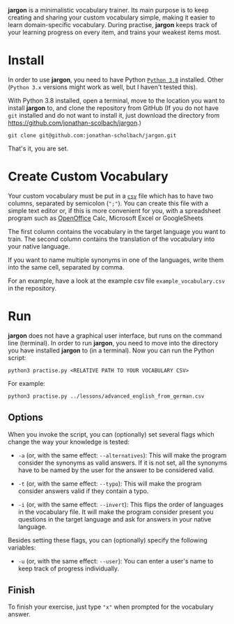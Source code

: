 __jargon__ is a minimalistic vocabulary trainer. Its main purpose is to keep creating and sharing your custom vocabulary simple, making it easier to learn domain-specific vocabulary. During practise, __jargon__ keeps track of your learning progress on every item, and trains your weakest items most.

# Install

In order to use __jargon__, you need to have Python [`Python 3.8`](https://www.python.org/downloads/) installed. Other (`Python 3.x` versions might work as well, but I haven't tested this).

With Python 3.8  installed, open a terminal, move to the location you want to install __jargon__ to, and clone the repository from GitHub (If you do not have `git` installed and do not want to install it, just download the directory from https://github.com/jonathan-scolbach/jargon.)

```
git clone git@github.com:jonathan-scholbach/jargon.git
```

That's it, you are set.

# Create Custom Vocabulary

Your custom vocabulary must be put in a [`csv`](https://en.wikipedia.org/wiki/Comma-separated_values) file which has to have two columns, separated by semicolon (`";"`). You can create this file with a simple text editor or, if this is more convenient for you, with a spreadsheet program such as [OpenOffice](https://www.openoffice.org/product/calc.html) Calc, Microsoft Excel or GoogleSheets

The first column contains the vocabulary in the target language you want to train. The second column contains the translation of the vocabulary into your native language.

If you want to name multiple synonyms in one of the languages, write them into the same cell, separated by comma.

For an example, have a look at the example csv file `example_vocabulary.csv` in the repository.

# Run

__jargon__ does not have a graphical user interface, but runs on the command line (terminal). In order to run __jargon__, you need to move into the directory you have installed __jargon__ to (in a terminal). 
Now you can run the Python script:

```
python3 practise.py <RELATIVE PATH TO YOUR VOCABULARY CSV> 
```

For example:

```
python3 practise.py ../lessons/advanced_english_from_german.csv 
```


## Options

When you invoke the script, you can (optionally) set several flags which change the way your knowledge is tested:

+ `-a` (or, with the same effect: `--alternatives`): This will make the program consider the synonyms as valid answers. If it is not set, all the synonyms have to be named by the user for the answer to be considered valid.

+ `-t` (or, with the same effect: `--typo`): This will make the program consider answers valid if they contain a typo.

+ `-i` (or, with the same effect: `--invert`): This flips the order of languages in the vocabulary file. It will make the program consider present you questions in the target language and ask for answers in your native language.

Besides setting these flags, you can (optionally) specify the following variables:

+ `-u` (or, with the same effect: `--user`): You can enter a user's name to keep track of progress individually.


## Finish

To finish your exercise, just type `"x"` when prompted for the vocabulary answer.

